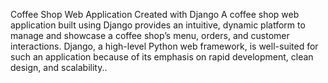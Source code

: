 Coffee Shop Web Application Created with Django
A coffee shop web application built using Django provides an intuitive, dynamic platform to manage and showcase a coffee shop’s menu, orders, and customer interactions. Django, a high-level Python web framework, is well-suited for such an application because of its emphasis on rapid development, clean design, and scalability..
 
